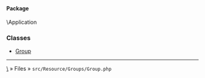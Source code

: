 ## 

#### Package
\Application







### Classes
* [Group](classes/Group)






***
[\\](Home) » Files » `src/Resource/Groups/Group.php`